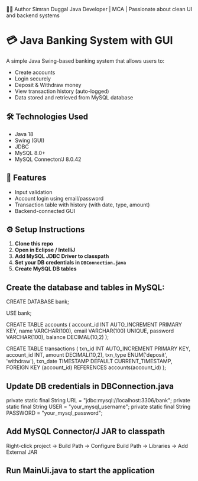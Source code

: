 🙋‍♀️ Author
Simran Duggal
Java Developer | MCA | Passionate about clean UI and backend systems

# 💳 Java Banking System with GUI

A simple Java Swing-based banking system that allows users to:
- Create accounts
- Login securely
- Deposit & Withdraw money
- View transaction history (auto-logged)
- Data stored and retrieved from MySQL database

## 🛠️ Technologies Used
- Java 18
- Swing (GUI)
- JDBC
- MySQL 8.0+
- MySQL Connector/J 8.0.42

## 📌 Features
- Input validation
- Account login using email/password
- Transaction table with history (with date, type, amount)
- Backend-connected GUI


## ⚙️ Setup Instructions

1. **Clone this repo**
2. **Open in Eclipse / IntelliJ**
3. **Add MySQL JDBC Driver to classpath**
4. **Set your DB credentials in `DBConnection.java`**
5. **Create MySQL DB tables**

## Create the database and tables in MySQL:

CREATE DATABASE bank;

USE bank;

CREATE TABLE accounts (
    account_id INT AUTO_INCREMENT PRIMARY KEY,
    name VARCHAR(100),
    email VARCHAR(100) UNIQUE,
    password VARCHAR(100),
    balance DECIMAL(10,2)
);

CREATE TABLE transactions (
    txn_id INT AUTO_INCREMENT PRIMARY KEY,
    account_id INT,
    amount DECIMAL(10,2),
    txn_type ENUM('deposit', 'withdraw'),
    txn_date TIMESTAMP DEFAULT CURRENT_TIMESTAMP,
    FOREIGN KEY (account_id) REFERENCES accounts(account_id)
);


## Update DB credentials in DBConnection.java

private static final String URL = "jdbc:mysql://localhost:3306/bank";
private static final String USER = "your_mysql_username";
private static final String PASSWORD = "your_mysql_password";

## Add MySQL Connector/J JAR to classpath

Right-click project → Build Path → Configure Build Path → Libraries → Add External JAR

## Run MainUi.java to start the application
